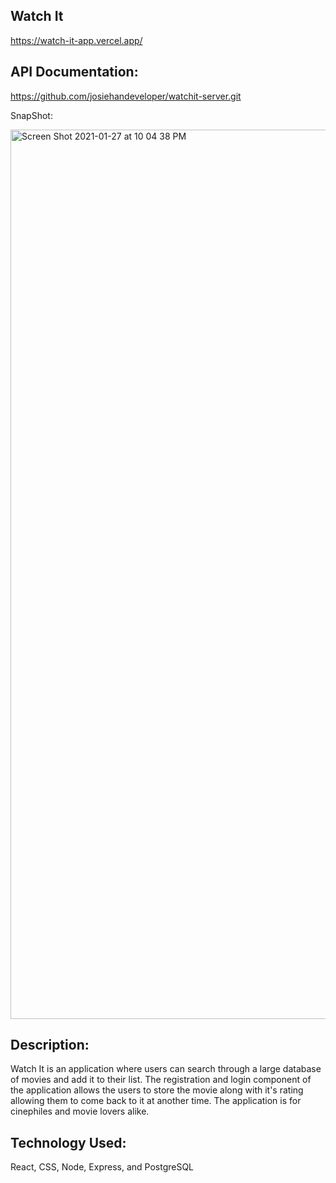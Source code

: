## Watch It 

https://watch-it-app.vercel.app/

## API Documentation:

https://github.com/josiehandeveloper/watchit-server.git

SnapShot:

<img width="1423" alt="Screen Shot 2021-01-27 at 10 04 38 PM" src="https://user-images.githubusercontent.com/63170710/106099548-b5e3fd80-60ef-11eb-8651-ba982e9eb952.png">

## Description:

Watch It is an application where users can search through a large database of movies and add it to their list. The registration and login component of the application allows the users to store the movie along with it's rating allowing them to come back to it at another time. The application is for cinephiles and movie lovers alike. 

## Technology Used:
React, CSS, Node, Express, and PostgreSQL
